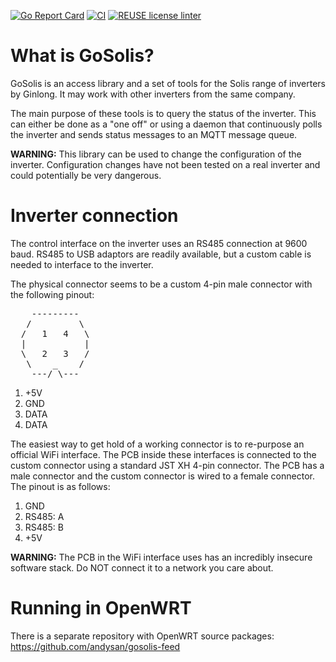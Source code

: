 <!--
SPDX-FileCopyrightText: Copyright 2019-2020, 2022 Andreas Sandberg <andreas@sandberg.uk>

SPDX-License-Identifier: BSD-3-Clause
-->

[![Go Report Card](https://goreportcard.com/badge/github.com/andysan/gosolis)](https://goreportcard.com/report/github.com/andysan/gosolis)
[![CI](https://github.com/andysan/gosolis/workflows/CI/badge.svg)](https://github.com/andysan/gosolis/actions?query=workflow%3ACI)
[![REUSE license linter](https://github.com/andysan/gosolis/workflows/REUSE/badge.svg)](https://github.com/andysan/gosolis/actions?query=workflow%3AREUSE)

# What is GoSolis?

GoSolis is an access library and a set of tools for the Solis range of
inverters by Ginlong. It may work with other inverters from the same
company.

The main purpose of these tools is to query the status of the
inverter. This can either be done as a "one off" or using a daemon
that continuously polls the inverter and sends status messages to an
MQTT message queue.

**WARNING:** This library can be used to change the configuration of
the inverter. Configuration changes have not been tested on a real
inverter and could potentially be very dangerous.

# Inverter connection

The control interface on the inverter uses an RS485 connection at 9600
baud. RS485 to USB adaptors are readily available, but a custom cable
is needed to interface to the inverter.

The physical connector seems to be a custom 4-pin male connector with
the following pinout:

<pre>
    ---------
   /         \
  /   1   4   \
  |           |
  \   2   3   /
   \    _    /
    ---/ \---
</pre>

1. +5V
2. GND
3. DATA
4. DATA

The easiest way to get hold of a working connector is to re-purpose an
official WiFi interface. The PCB inside these interfaces is connected
to the custom connector using a standard JST XH 4-pin connector. The
PCB has a male connector and the custom connector is wired to a female
connector. The pinout is as follows:

1. GND
2. RS485: A
3. RS485: B
4. +5V

**WARNING:** The PCB in the WiFi interface uses has an incredibly
 insecure software stack. Do NOT connect it to a network you care
 about.

# Running in OpenWRT

There is a separate repository with OpenWRT source packages:
https://github.com/andysan/gosolis-feed
